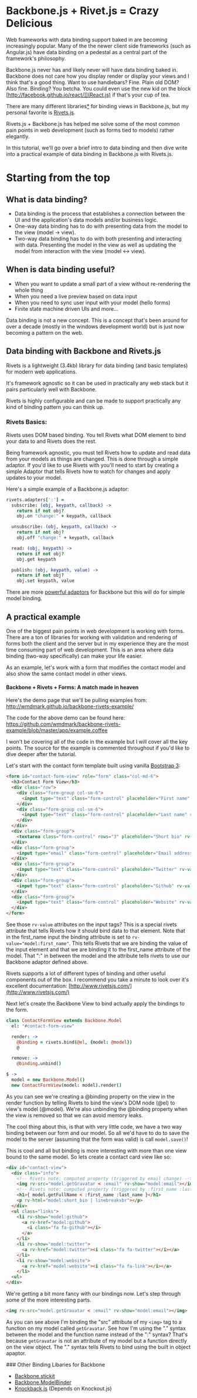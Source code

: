 # Backbone.js + Rivet.js = Crazy Delicious

Web frameworks with data binding support baked in are becoming increasingly popular. Many of the the newer client side frameworks (such as Angular.js) have data binding on a pedestal as a central part of the framework's philosophy.

Backbone.js never has and likely never will have data binding baked in. Backbone does not care how you display render or display your views and I think that's a good thing. Want to use handlebars? Fine. Plain old DOM? Also fine. Binding? You betcha. You could even use the new kid on the block [http://facebook.github.io/react/]](React.js) if that's your cup of tea.

There are many different libraries[*](#otherlibs) for binding views in Backbone.js, but my personal favorite is [Rivets.js](rivetsjs.com).

Rivets.js + Backbone.js has helped me solve some of the most common pain points in web development (such as forms tied to models) rather elegantly. 

In this tutorial, we'll go over a brief intro to data binding and then dive write into a practical example of data binding in Backbone.js with Rivets.js.

# Starting from the top

## What is data binding?
* Data binding is the process that establishes a connection between the UI and the application's data models and/or business logic. 
* One-way data binding has to do with presenting data from the model to the view (model -> view).
* Two-way data binding has to do with both presenting and interacting with data. Presenting the model in the view as well as updating the model from interaction with the view (model <-> view).

## When is data binding useful? 
* When you want to update a small part of a view without re-rendering the whole thing
* When you need a live preview based on data input
* When you need to sync user input with your model (hello forms)
* Finite state machine driven UIs and more...

Data binding is not a new concept. This is a concept that's been around for over a decade (mostly in the windows development world) but is just now becoming a pattern on the web.

## Data binding with Backbone and Rivets.js

Rivets is a lightweight (3.4kb) library for data binding (and basic templates) for modern web applications.

It's framework agnostic so it can be used in practically any web stack but it pairs particularly well with Backbone.

Rivets is highly configurable and can be made to support practically any kind of binding  pattern you can think up.

### Rivets Basics:

Rivets uses DOM based binding. You tell Rivets what DOM element to bind your data to and Rivets does the rest. 

Being framework agnostic, you must tell Rivets how to update and read data from your models as things are changed. This is done through a simple adaptor.
If you'd like to use Rivets with you'll need to start by creating a simple Adaptor that tells Rivets how to watch for changes and apply updates to your model.

Here's a simple example of a Backbone.js adaptor:

```coffeescript
rivets.adapters[':'] =
  subscribe: (obj, keypath, callback) ->
    return if not obj?
    obj.on "change:" + keypath, callback

  unsubscribe: (obj, keypath, callback) ->
    return if not obj?
    obj.off "change:" + keypath, callback

  read: (obj, keypath) ->
    return if not obj?
    obj.get keypath

  publish: (obj, keypath, value) ->
    return if not obj?
    obj.set keypath, value
```

There are more [powerful adaptors](https://github.com/azproduction/rivets-backbone-adapter) for Backbone but this will do for simple model binding.

## A practical example

One of the biggest pain points in web development is working with forms. There are a ton of libraries for working with validation and rendering of forms both the client and the server but in my experience they are the most time consuming part of web development. This is an area where data binding (two-way specifically) can make your life easier.

As an example, let's work with a form that modifies the contact model and also show the same contact model in other views.

#### Backbone + Rivets + Forms: A match made in heaven

Here's the demo page that we'll be pulling examples from: http://wmdmark.github.io/backbone-rivets-example/

The code for the above demo can be found here: https://github.com/wmdmark/backbone-rivets-example/blob/master/app/example.coffee

I won't be covering all of the code in the example but I will cover all the key points. The source for the example is commented throughout if you'd like to dive deeper after the tutorial.

Let's start with the contact form template built using vanilla [Bootstrap 3](http://getbootstrap.com):
```html
<form id="contact-form-view" role="form" class="col-md-6">
  <h3>Contact Form View</h3>
  <div class="row">
    <div class="form-group col-sm-6">
      <input type="text" class="form-control" placeholder="First name" rv-value="model:first_name">
    </div>
    <div class="form-group col-sm-6">
      <input type="text" class="form-control" placeholder="Last name" rv-value="model:last_name">
    </div>
  </div>
  <div class="form-group">
    <textarea class="form-control" rows="3" placeholder="Short bio" rv-live-value="model:short_bio"></textarea>
  </div>
  <div class="form-group">
    <input type="email" class="form-control" placeholder="Email address" rv-value="model:email">
  </div>
  <div class="form-group">
    <input type="text" class="form-control" placeholder="Twitter" rv-value="model:twitter">
  </div>
  <div class="form-group">
    <input type="text" class="form-control" placeholder="Github" rv-value="model:github">
  </div>
  <div class="form-group">
    <input type="text" class="form-control" placeholder="Website" rv-value="model:website">
  </div>
</form>
```

See those `rv-value` attributes on the input tags? This is a special rivets attribute that tells Rivets how it should bind data to that element. Note that in the first_name input the binding attribute is set to `rv-value="model:first_name"`. This tells Rivets that we are binding the value of the input element and that we are binding it to the first_name attribute of the model. That ":" in between the model and the attribute tells rivets to use our Backbone adaptor defined above.

Rivets supports a lot of different types of binding and other useful components out of the box. I recommend you take a minute to look over it's excellent documentation: [http://www.rivetsjs.com/](http://www.rivetsjs.com/)

Next let's create the Backbone View to bind actually apply the bindings to the form.

```coffeescript
class ContactFormView extends Backbone.Model
  el: "#contact-form-view"

  render: ->
    @binding = rivets.bind(@el, {model: @model})
    @

  remove: ->
    @binding.unbind()

$ ->
  model = new Backbone.Model()
  new ContactFormView(model: model).render()
```

As you can see we're creating a @binding property on the view in the render function by telling Rivets to bind the view's DOM node (@el) to view's model (@model). We're also unbinding the @binding property when the view is removed so that we can avoid memory leaks.

The cool thing about this, is that with very little code, we have a two way binding between our form and our model. So all we'd have to do to save the model to the server (assuming that the form was valid) is call `model.save()`!

This is cool and all but binding is more interesting with more than one view bound to the same model. So lets create a contact card view like so:
```html
<div id="contact-view">
  <div class="info">
    <!-- Rivets note: computed property (triggered by email change) -->
    <img rv-src="model.getGravatar < :email" rv-show="model:email"></img>
    <!-- Rivets note: computed property (triggered by :first_name :last_name change) -->
    <h1>{ model.getFullName < :first_name :last_name }</h1>
    <p rv-html="model:short_bio | linebreaksbr"></p>
  </div>
  <ul class="links">
    <li rv-show="model:github">
      <a rv-href="model:github">
        <i class="fa fa-github"></i>
      </a>
    </li>
    <li rv-show="model:twitter">
      <a rv-href="model:twitter"><i class="fa fa-twitter"></i></a>
    </li>
    <li rv-show="model:website">
      <a rv-href="model:website"><i class="fa fa-link"></i></a>
    </li>
  <ul>
</div>
```

We're getting a bit more fancy with our bindings now. Let's step through some of the more interesting parts.
```html
<img rv-src="model.getGravatar < :email" rv-show="model:email"></img>
```

As you can see above I'm binding the "src" attribute of my `<img>` tag to a function on my model called `getGravatar`. See how I'm using the "." syntax between the model and the function name instead of the ":" syntax? That's because `getGravatar` is not an attribute of my model but a function directly on the view object. The "." syntax tells Rivets to bind using the built in object apaptor.







###<a name="otherlibs"></a> Other Binding Libaries for Backbone
* [Backbone.stickit](http://nytimes.github.io/backbone.stickit/)
* [Backbone.ModelBinder](https://github.com/theironcook/Backbone.ModelBinder)
* [Knockback.js](http://kmalakoff.github.io/knockback/) (Depends on Knockout.js)



